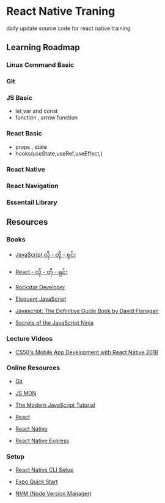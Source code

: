 # React Native Traning

daily update source code for react native training

## Learning Roadmap

### Linux Command Basic

### Git

### JS Basic

- let,var and const
- function , arrow function

### React Basic

- props , state
- hooks(useState,useRef,useEffect,)

### React Native

### React Navigation

### Essentail Library

## Resources

### Books

- [JavaScript လို - တို - ရှင်း](https://eimaung.com/jsbook/)

- [React - လို - တို - ရှင်း](https://eimaung.com/react/)

- [Rockstar Developer](https://eimaung.com/rockstar-developer/)

- [Eloquent JavaScript](https://eloquentjavascript.net/)

- [Javascript: The Definitive Guide Book by David Flanagan](https://www.oreilly.com/library/view/javascript-the-definitive/9781449393854/)

- [Secrets of the JavaScript Ninja](https://www.manning.com/books/secrets-of-the-javascript-ninja-second-edition)

### Lecture Videos

- [CS50's Mobile App Development with React Native 2018](https://youtube.com/playlist?list=PLhQjrBD2T382gdfveyad09Ierl_3Jh_wR&si=4rOlZpy1Y2uWgFU_)

### Online Resources

- [Git](https://www.youtube.com/watch?v=NcoBAfJ6l2Q&t=9s)

- [JS MDN](https://developer.mozilla.org/en-US/docs/Learn/JavaScript)

- [The Modern JavaScript Tutorial](https://javascript.info/)

- [React](https://react.dev/)

- [React Native](https://reactnative.dev/)

- [React Native Express](https://www.reactnative.express/)

### Setup

- [React Native CLI Setup](https://reactnative.dev/docs/0.70/environment-setup)

- [Expo Quick Start](https://reactnative.dev/docs/0.70/environment-setup?guide=quickstart)

- [NVM (Node Version Manager)](https://github.com/nvm-sh/nvm)
